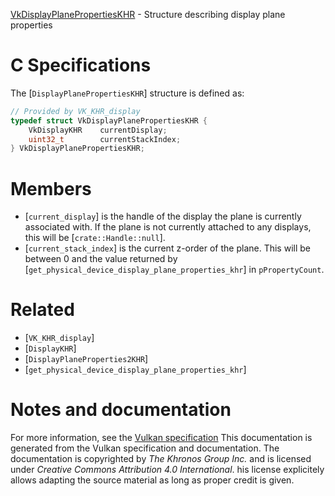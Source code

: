 [VkDisplayPlanePropertiesKHR](https://www.khronos.org/registry/vulkan/specs/1.3-extensions/man/html/VkDisplayPlanePropertiesKHR.html) - Structure describing display plane properties

# C Specifications
The [`DisplayPlanePropertiesKHR`] structure is defined as:
```c
// Provided by VK_KHR_display
typedef struct VkDisplayPlanePropertiesKHR {
    VkDisplayKHR    currentDisplay;
    uint32_t        currentStackIndex;
} VkDisplayPlanePropertiesKHR;
```

# Members
- [`current_display`] is the handle of the display the plane is currently associated with. If the plane is not currently attached to any displays, this will be [`crate::Handle::null`].
- [`current_stack_index`] is the current z-order of the plane. This will be between 0 and the value returned by [`get_physical_device_display_plane_properties_khr`] in `pPropertyCount`.

# Related
- [`VK_KHR_display`]
- [`DisplayKHR`]
- [`DisplayPlaneProperties2KHR`]
- [`get_physical_device_display_plane_properties_khr`]

# Notes and documentation
For more information, see the [Vulkan specification](https://www.khronos.org/registry/vulkan/specs/1.3-extensions/html/vkspec.html)
This documentation is generated from the Vulkan specification and documentation.
The documentation is copyrighted by *The Khronos Group Inc.* and is licensed under *Creative Commons Attribution 4.0 International*.
his license explicitely allows adapting the source material as long as proper credit is given.
        